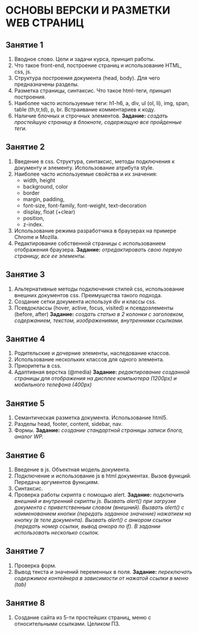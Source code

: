 # ОСНОВЫ ВЕРСКИ И РАЗМЕТКИ WEB СТРАНИЦ

## Занятие 1
1.	Вводное слово. Цели и задачи курса, принцип работы. 
2.	Что такое front-end, построение страниц и использование HTML, css, js.
3.	Структура построения документа (head, body). Для чего предназначены разделы.
4.	Разметка страницы, синтаксис. Что такое html-теги, принцип построения.
5.	Наиболее часто используемые теги: h1-h6, a, div, ul (ol, li), img, span, table (th,tr,td), p, br. Встраивание комментариев к коду.
6.	Наличие блочных и строчных элементов.
**Задание:** *создать простейшую страницу в блокноте, содержащую все пройденные теги.*

## Занятие 2
1.	Введение в css. Структура, синтаксис, методы подключения к документу и элементу. Использование атрибута style.
2.	Наиболее часто используемые свойства и их значения: 
    - width, height
    - background, color
    - border
    - margin, padding,
    - font-size, font-family, font-weight, text-decoration
    - display, float (+clear)
    - position,
    - z-index.
3.	Использование режима разработчика в браузерах на примере Chrome и Mozilla.
4.	Редактирование собственной страницы с использованием отображения браузера.
**Задание:** *отредактировать свою первую страницу, все ее элементы.*

## Занятие 3
1.	Альтернативные методы подключения стилей css, использование внешних документов css. Преимущества такого подхода.
2.	Создание сетки документа используя div и классы css.
3.	Псевдоклассы (hover, active, focus, visited) и псевдоэлементы (before, after)
**Задание:** *создать статью в 2 колонки с заголовком, содержанием, текстом, изображениями, внутренними ссылками.*

## Занятие 4
1.	Родительские и дочерние элементы, наследование классов.
2.	Использование нескольких классов для одного элемента.
3.	Приоритеты в css.
4.	Адаптивная верстка (@media)
**Задание:** *редактирование созданной страницы для отображения на дисплее компьютера (1200px) и мобильного телефона (400px)*

## Занятие 5
1.	Семантическая разметка документа. Использование html5. 
2.	Разделы head, footer, content, sidebar, nav.
3.	Формы.
**Задание:** *создание стандартной страницы записи блога, аналог WP.*

## Занятие 6
1.	Введение в js. Объектная модель документа.
2.	Подключение и использование js в html документах. Вызов функций. Передача аргументов функциям.
3.	Синтаксис.
4.	Проверка работы скрипта с помощью alert.
**Задание:** *подключить внешний и внутренний скрипты js. Вызвать alert() при загрузке документа с приветственным словом (внешний). Вызвать alert() с наименованием кнопки (передать заданное значение) нажатием на кнопку (в теле документа). Вызвать alert() с анкором ссылки (передать номер ссылки, вывод анкора по if). В задании использовать несколько ссылок.*

## Занятие 7
1.	Проверка форм.
2.	Вывод текста и значений переменных в поля.
**Задание:** *переключать содержимое контейнера в зависимости от нажатой ссылки в меню (tab)*

## Занятие 8
1.	Создание сайта из 5-ти простейших страниц, меню с относительными ссылками. Целиком ПЗ.